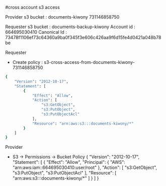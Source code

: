 #cross account s3 access

Provider s3 bucket : documents-kiwony
731146858750


Requester s3 bucket : documents-backup-kiwony
Account id : 664695030410
Canonical Id : 73478f1106ef73c64360a9ba0f345f3e606c426aa9f6d15fe4d0421a048b78be

Requester 
- Create policy : s3-cross-access-from-documents-kiwony-731146858750
```bash
{
    "Version": "2012-10-17",
    "Statement": [
        {
            "Effect": "Allow",
            "Action": [
                "s3:GetObject",
                "s3:PutObject",
                "s3:PutObjectAcl"
            ],
            "Resource": "arn:aws:s3:::documents-kiwony/*"
        }
    ]
}
```


Provider
- S3 -> Permissions -> Bucket Policy
{
    "Version": "2012-10-17",
    "Statement": [
        {
            "Effect": "Allow",
            "Principal": {
                "AWS": "arn:aws:iam::664695030410:user/root"
            },
            "Action": [
                "s3:GetObject",
                "s3:PutObject",
                "s3:PutObjectAcl"
            ],
            "Resource": [
                "arn:aws:s3:::documents-kiwony/*"
            ]
        }
    ]
}


